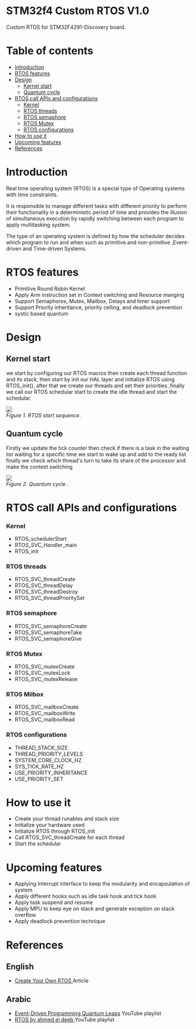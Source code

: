 # STM32f4 Custom RTOS V1.0

Custom RTOS for STM32F4291-Discovery board.

# Table of contents

- [Introduction](#introduction)
- [RTOS features](#RTOS-features)
- [Design](#Design)
  - [Kernel start](#Kernel-start)
  - [Quantum cycle](#Quantum-cycle)
- [RTOS call APIs and configurations](#RTOS-call-APIs-and-configurations)
  - [Kernel](#Kernel)
  - [RTOS threads](#RTOS-threads)
  - [RTOS semaphore](#RTOS-semaphore)
  - [RTOS Mutex](#RTOS-Mutex)
  - [RTOS configurations](#RTOS-configurations)
- [How to use it](#how-to-use-it)
- [Upcoming features](#upcoming-features)
- [References](#references)

# Introduction

Real time operating system (RTOS) is a special type of Operating systems with time constraints.

It is responsible to manage different tasks with different priority to perform their functionality in a deterministic period of time and provides the illusion of simultaneous execution by rapidly switching between each program to apply multitasking system.

The type of an operating system is defined by how the scheduler decides which program to run and when such as primitive and non-primitive ,Event-driven and Time-driven Systems.

# RTOS features

- Primitive Round Robin Kernel
- Apply Arm instruction set in Context switching and Resource manging
- Support Semaphores, Mutex, Mailbox, Delays and timer support
- Support Priority inheritance, priority celling, and deadlock prevention
- systic based quantum

# Design

## Kernel start

we start by configuring our RTOS macros then create each thread function and its stack, then start by init our HAL layer and initialize RTOS using RTOS_init(),
after that we create our threads and set their priorities ,finally we call our RTOS schedular start to create the idle thread and start the schedular.

<img src="imgs/RTOS-start-sequence.png" > <br>
_Figure 1. RTOS start sequence._

## Quantum cycle

Firstly we update the tick counter then check if there is a task in the waiting list waiting for a specific time we start to wake up and add to the ready list finally we check which thread's turn to take its share of the processor and make the context switching

<img src="imgs/Quantum-cycle.png" > <br>
_Figure 2. Quantum cycle ._

# RTOS call APIs and configurations

### Kernel

- RTOS_schedulerStart
- RTOS_SVC_Handler_main
- RTOS_init

### RTOS threads

- RTOS_SVC_threadCreate
- RTOS_SVC_threadDelay
- RTOS_SVC_threadDestroy
- RTOS_SVC_threadPrioritySet

### RTOS semaphore

- RTOS_SVC_semaphoreCreate
- RTOS_SVC_semaphoreTake
- RTOS_SVC_semaphoreGive

### RTOS Mutex

- RTOS_SVC_mutexCreate
- RTOS_SVC_mutexLock
- RTOS_SVC_mutexRelease

### RTOS Milbox

- RTOS_SVC_mailboxCreate
- RTOS_SVC_mailboxWrite
- RTOS_SVC_mailboxRead

### RTOS configurations

- THREAD_STACK_SIZE
- THREAD_PRIORITY_LEVELS
- SYSTEM_CORE_CLOCK_HZ
- SYS_TICK_RATE_HZ
- USE_PRIORITY_INHERITANCE
- USE_PRIORITY_SET

# How to use it

- Create your thread runables and stack size
- Initialize your hardware used
- Initialize RTOS through RTOS_init
- Call RTOS_SVC_threadCreate for each thread
- Start the schedular

# Upcoming features

- Applying Interrupt interface to keep the modularity and encapsulation of system
- Apply different hooks such as idle task hook and tick hook
- Apply task suspend and resume
- Apply MPU to keep eye on stack and generate exception on stack overflow
- Apply deadlock prevention technique

# References

## English

- <a href="https://www.eejournal.com/article/create-your-own-rtos-in-1-hour-part-1">Create Your Own RTOS </a> Article

## Arabic

- <a href="https://www.youtube.com/playlist?list=PLPW8O6W-1chx8Y7Oq2gOE0NUPXmQxu2Wr">Event-Driven Programming Quantum Leaps</a> YouTube playlist
- <a href="https://www.youtube.com/playlist?list=PLPFp2zIiTnxVI2NdZ_yl5k2ilNCZEqOfB"> RTOS by ahmed el deeb </a> YouTube playlist
